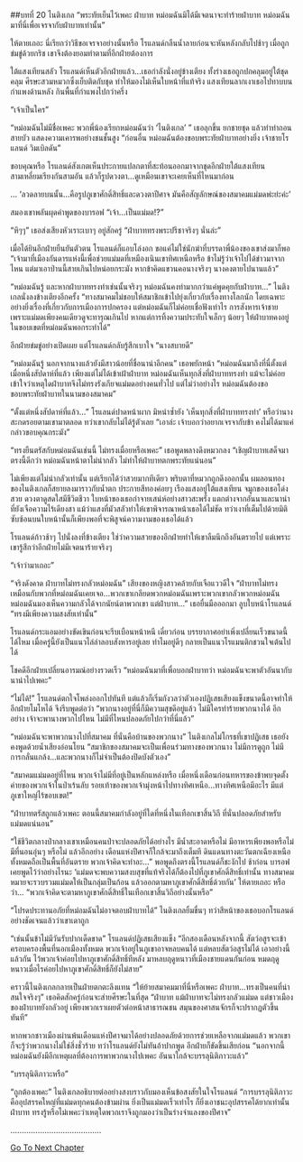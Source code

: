 ##บทที่ 20 ไนติงเกล
“พระทัยเย็นไว้เพคะ ฝ่าบาท หม่อมฉันมิได้มีเจตนาจะทำร้ายฝ่าบาท หม่อมฉันมาที่นี่เพื่อเจรจากับฝ่าบาทเท่านั้น”


ให้ตายเถอะ นี่เรียกว่าวิธีขอเจรจาอย่างนั้นหรือ โรแลนด์กลืนน้ำลายก่อนจะหันหลังกลับไปช้าๆ เมื่อถูกข่มขู่ด้วยกริช เขาจึงต้องยอมทำตามที่อีกฝ่ายต้องการ


ใต้แสงเทียนสลัว โรแลนด์เห็นตัวอีกฝ่ายแล้ว...เธอกำลังนั่งอยู่ข้างเตียง ทั้งร่างเธอถูกปกคลุมอยู่ใต้ชุดคลุม ศีรษะสวมหมวกซึ่งเย็บติดกับชุด ทำให้มองไม่เห็นใบหน้าที่แท้จริง แสงเทียนลากเงาเธอไปทาบบนกำแพงด้านหลัง กินพื้นที่กำแพงไปกว่าครึ่ง


“เจ้าเป็นใคร”


“หม่อมฉันไม่มีชื่อเพคะ พวกพี่น้องเรียกหม่อมฉันว่า ‘ไนติงเกล’ ” เธอลุกขึ้น ยกชายชุด แล้วทำท่าถอนสายบัว แสดงความเคารพอย่างชนชั้นสูง “ก่อนอื่น หม่อมฉันต้องขอบพระทัยฝ่าบาทอย่างยิ่ง เจ้าชายโรแลนด์ วิมเบิลดัน”


ขอบคุณหรือ โรแลนด์สังเกตเห็นประกายแปลกตาที่สะท้อนออกมาจากชุดอีกฝ่ายใต้แสงเทียน สามเหลี่ยมเรียงกันสามอัน แล้วก็รูปดวงตา...ดูเหมือนเขาจะเคยเห็นที่ไหนมาก่อน


... ‘ลวดลายบนนั้น...คือรูปภูเขาศักดิ์สิทธิ์และดวงตาปีศาจ มันคือสัญลักษณ์ของสมาคมแม่มดพ่ะย่ะค่ะ’


สมองเขาพลันผุดคำพูดของบารอฟ “เจ้า...เป็นแม่มด!?”


“หึๆๆ” เธอส่งเสียงหัวเราะเบาๆ อยู่สักครู่ “ฝ่าบาททรงพระปรีชาจริงๆ นั่นล่ะ”


เมื่อได้ยินอีกฝ่ายยืนยันตัวตน โรแลนด์ก็แอบโล่งอก ขอแค่ไม่ใช่นักฆ่าที่บรรดาพี่น้องของเขาส่งมาก็พอ “เจ้ามาที่เมืองกันดารแห่งนี้เพื่อช่วยแม่มดที่เหมืองเนินเขาทิศเหนือหรือ ข้าไม่รู้ว่าเจ้าไปได้ข่าวมาจากไหน แต่มาเอาป่านนี้สายเกินไปหน่อยกระมัง หากข้าคิดแขวนคอนางจริงๆ นางคงตายไปนานแล้ว”


“หม่อมฉันรู้ และหากฝ่าบาททรงทำเช่นนั้นจริงๆ หม่อมฉันคงทำมากกว่าแค่พูดคุยกับฝ่าบาท...” ไนติงเกลนั่งลงข้างเตียงอีกครั้ง “ทางสมาคมไม่ชอบให้สมาชิกเข้าไปยุ่งเกี่ยวกับเรื่องทางโลกนัก โดยเฉพาะอย่างยิ่งเรื่องที่เกี่ยวกับการเมืองการปกครอง แต่หม่อมฉันก็ไม่ค่อยเชื่อฟังเท่าไร การสังหารเจ้าชายเพราะแม่มดเพียงคนเดียวดูจะทารุณเกินไป หากแต่การทิ้งความประทับใจเล็กๆ น้อยๆ ให้ฝ่าบาทคงอยู่ในขอบเขตที่หม่อมฉันพอกระทำได้”


อีกฝ่ายข่มขู่อย่างเปิดเผย แต่โรแลนด์กลับรู้สึกเบาใจ “นางสบายดี”


“หม่อมฉันรู้ นอกจากนางแล้วยังมีสาวน้อยที่ชื่อนาน่าอีกคน” เธอพยักหน้า “หม่อมฉันมาถึงที่นี่ตั้งแต่เมื่อหนึ่งสัปดาห์ที่แล้ว เพียงแต่ไม่ได้เข้าเฝ้าฝ่าบาท หม่อมฉันเห็นทุกสิ่งที่ฝ่าบาททรงทำ แม้จะไม่ค่อยเข้าใจว่าเหตุใดฝ่าบาทจึงไม่ทรงรังเกียจแม่มดอย่างคนทั่วไป แต่ไม่ว่าอย่างไร หม่อมฉันต้องขอขอบพระทัยฝ่าบาทในนามของสมาคม”


“ตั้งแต่หนึ่งสัปดาห์ที่แล้ว...” โรแลนด์ปาดหน้าผาก มิหนำซ้ำยัง ‘เห็นทุกสิ่งที่ฝ่าบาททรงทำ’ หรือว่านางสะกดรอยตามเขามาตลอด ทว่าเขากลับไม่ได้รู้ตัวเลย “เอาล่ะ เจ้าบอกว่าอยากเจรจากับข้า คงไม่ได้มาแค่กล่าวขอบคุณกระมัง”


“ทรงยืนตรัสกับหม่อมฉันเช่นนี้ ไม่ทรงเมื่อยหรือเพคะ” เธอพูดพลางดึงหมวกลง “เชิญฝ่าบาทเสด็จมาตรงนี้ดีกว่า หม่อมฉันหน้าตาไม่น่ากลัว ไม่ทำให้ฝ่าบาทตกพระทัยแน่นอน”


ไม่เพียงแต่ไม่น่ากลัวเท่านั้น แต่เรียกได้ว่าสวยมากทีเดียว พริบตาที่หมวกถูกดึงออกนั้น ผมลอนทองของไนติงเกลก็สยายลงมาราวกับน้ำตก ประกายสีทองค่อยๆ เรืองแสงอยู่ใต้แสงเทียน จมูกของเธอโด่งสวย ดวงตาดูสดใสมีชีวิตชีวา ใบหน้าของเธอกำจายเสน่ห์อย่างสาวสะพรั่ง แตกต่างจากอันนาและนาน่าที่ยังเจือความไร้เดียงสา แม้ว่าแสงที่มัวสลัวทำให้เขาพิจารณาหน้าเธอได้ไม่ชัด ทว่าเงาที่เต็มไปด้วยมิติซับซ้อนบนใบหน้านั้นก็เพียงพอที่จะพิสูจน์ความงามของเธอได้แล้ว


โรแลนด์ก้าวช้าๆ ไปนั่งลงที่ข้างเตียง ใช่ว่าความสวยของอีกฝ่ายทำให้เขาลืมนึกถึงอันตรายไป แต่เพราะเขารู้สึกว่าอีกฝ่ายไม่มีเจตนาร้ายจริงๆ


“เจ้าว่ามาเถอะ”


“จริงดังคาด ฝ่าบาทไม่ทรงกลัวหม่อมฉัน” เสียงของหญิงสาวคล้ายกับเจือแววดีใจ “ฝ่าบาทไม่ทรงเหมือนกับพวกที่หม่อมฉันเคยเจอ...พวกเขาเกลียดพวกหม่อมฉันเพราะพวกเขากลัวพวกหม่อมฉัน หม่อมฉันมองเห็นความกลัวได้จากนัยน์ตาพวกเขา แต่ฝ่าบาท...” เธอยื่นมือออกมา ลูบใบหน้าโรแลนด์ “ทรงมีเพียงความสงสัยเท่านั้น”


โรแลนด์กระแอมอย่างขัดเขินก่อนจะรีบเบือนหน้าหนี เดี๋ยวก่อน บรรยากาศอย่าเพิ่งเปลี่ยนเร็วขนาดนี้ได้ไหม เมื่อครู่นี้ยังเป็นแนวไล่ล่าลอบสังหารอยู่เลย ทำไมอยู่ดีๆ กลายเป็นแนวโรแมนติกชวนใจเต้นไปได้


โชคดีอีกฝ่ายเปลี่ยนอารมณ์อย่างรวดเร็ว “หม่อมฉันมาที่เพื่อบอกฝ่าบาทว่า หม่อมฉันจะพาตัวอันนากับนาน่าไปเพคะ”


“ไม่ได้!” โรแลนด์ตกใจโพล่งออกไปทันที แต่แล้วก็เริ่มกังวลว่าตัวเองปฏิเสธเสียงแข็งขนาดนี้อาจทำให้อีกฝ่ายโมโหได้ จึงรีบพูดต่อว่า “พวกนางอยู่ที่นี่ก็มีความสุขดีอยู่แล้ว ไม่มีใครทำร้ายพวกนางได้ อีกอย่าง เจ้าจะพานางพวกไปไหน ไม่มีที่ไหนปลอดภัยไปกว่าที่นี่แล้ว”


“หม่อมฉันจะพาพวกนางไปที่สมาคม ที่นั่นคือบ้านของพวกนาง” ไนติงเกลไม่โกรธที่เขาปฏิเสธ เธอยังคงพูดด้วยน้ำเสียงอ่อนโยน “สมาชิกของสมาคมจะเป็นเพื่อนร่วมทางของพวกนาง ไม่มีการดูถูก ไม่มีการกลั่นแกล้ง...และพวกนางก็ไม่จำเป็นต้องปิดบังตัวเอง”


“สมาคมแม่มดอยู่ที่ไหน พวกเจ้าไม่มีที่อยู่เป็นหลักแหล่งหรือ เมื่อหนึ่งเดือนก่อนทหารของข้าพบจุดตั้งค่ายของพวกเจ้าในป่าเร้นลับ รอยเท้าของพวกเจ้ามุ่งหน้าไปทางทิศเหนือ...ทางทิศเหนือมีอะไร มีแต่ภูเขาใหญ่ไร้ขอบเขต!”


“ฝ่าบาทตรัสถูกแล้วเพคะ ตอนนี้สมาคมกำลังอยู่ที่ใดที่หนึ่งในเทือกเขาสิ้นวิถี ที่นั่นปลอดภัยสำหรับแม่มดแน่นอน”


“ใช้ชีวิตกลางป่ากลางเขาเหมือนคนป่าจะปลอดภัยได้อย่างไร มีน้ำสะอาดหรือไม่ มีอาหารเพียงพอหรือไม่ มีที่นอนอุ่นๆ หรือไม่ แล้วอีกอย่าง เดือนแห่งปีศาจก็ใกล้จะมาถึงเต็มที ดินแดนทางตะวันตกเฉียงเหนือทั้งหมดถือเป็นพื้นที่อันตราย พวกเจ้าคิดจะทำอะ...” พอพูดถึงตรงนี้โรแลนด์ก็ชะงักไป ช้าก่อน บารอฟเคยพูดไว้ว่าอย่างไรนะ ‘แม่มดจะพบความสงบสุขที่แท้จริงได้ก็ต้องไปที่ภูเขาศักดิ์สิทธิ์เท่านั้น ทางสมาคมหมายจะรวบรวมแม่มดให้เป็นกลุ่มเป็นก้อน แล้วออกตามหาภูเขาศักดิ์สิทธิ์ด้วยกัน’ ให้ตายเถอะ หรือว่า... “พวกเจ้าคิดจะตามหาภูเขาศักดิ์สิทธิ์ในเทือกเขาสิ้นวิถีอย่างนั้นหรือ”


“โปรดประทานอภัยที่หม่อมฉันไม่อาจตอบฝ่าบาทได้” ไนติงเกลยิ้มขื่นๆ ทว่าสีหน้าของเธอบอกโรแลนด์อย่างชัดเจนแล้วว่าเขาเดาถูก


“เช่นนั้นข้าไม่มีวันรับปากเด็ดขาด” โรแลนด์ปฏิเสธเสียงแข็ง “อีกสองเดือนหลังจากนี้ สัตว์อสูรจะเข้าครอบครองพื้นที่นอกเมืองทั้งหมด พวกเจ้าอยู่ในภูเขาอาจหลบคนได้ แต่หลบสัตว์อสูรไม่ได้ เอาอย่างนี้แล้วกัน ไว้พวกเจ้าค่อยไปหาภูเขาศักดิ์สิทธิ์ทีหลัง มาหลบฤดูหนาวที่เมืองชายแดนกันก่อน หมดฤดูหนาวเมื่อไรค่อยไปหาภูเขาศักดิ์สิทธิ์ก็ยังไม่สาย”


คราวนี้ไนติงเกลกลายเป็นฝ่ายตกตะลึงแทน “ให้ย้ายสมาคมมาที่นี่หรือเพคะ ฝ่าบาท...ทรงเป็นคนที่น่าสนใจจริงๆ” เธอคิดสักครู่ก่อนจะส่ายศีรษะในที่สุด “ฝ่าบาท แม้ฝ่าบาทจะไม่ทรงกลัวแม่มด แต่ชาวเมืองของฝ่าบาทยังกลัวอยู่ เพียงพวกเราเผยตัวต่อหน้าสาธารณชน สมุนของศาสนจักรก็จะปรากฏตัวขึ้นทันที”


หากพวกชาวเมืองผ่านพ้นเดือนแห่งปีศาจมาได้อย่างปลอดภัยด้วยการช่วยเหลือจากแม่มดแล้ว พวกเขาก็จะรู้ว่าพวกนางไม่ใช่สิ่งชั่วร้าย ทว่าโรแลนด์ยังไม่ทันอ้าปากพูด อีกฝ่ายก็ขัดขึ้นเสียก่อน “นอกจากนี้ หม่อมฉันยังมีอีกเหตุผลที่ต้องการพาพวกนางไปเพคะ อันนาใกล้จะบรรลุนิติภาวะแล้ว”


“บรรลุนิติภาวะหรือ”


“ถูกต้องเพคะ” ไนติงเกลอธิบายต่ออย่างสงบราวกับมองเห็นข้อสงสัยในใจโรแลนด์ “การบรรลุนิติภาวะคืออุปสรรคใหญ่ที่แม่มดทุกคนต้องข้ามผ่าน ยิ่งเป็นแม่มดเร็วเท่าไร ก็ยิ่งเอาชนะอุปสรรคได้ยากเท่านั้น ฝ่าบาท ทรงรู้หรือไม่เพคะว่าเหตุใดพวกเราจึงถูกมองว่าเป็นร่างจำแลงของปีศาจ”


........................................


[Go To Next Chapter]( ./21.md)